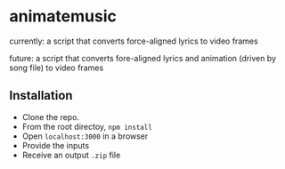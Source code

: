 # animatemusic

currently: a script that converts force-aligned lyrics to video frames

future: a script that converts fore-aligned lyrics and animation (driven by song file) to video frames

## Installation

- Clone the repo.
- From the root directoy, `npm install`
- Open `localhost:3000` in a browser
- Provide the inputs
- Receive an output `.zip` file

